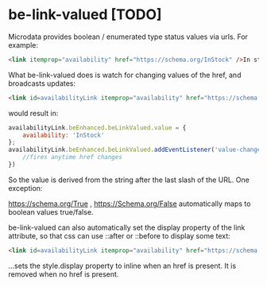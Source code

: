 # be-link-valued [TODO]

Microdata provides boolean / enumerated type status values via urls.  For example:

```html
<link itemprop="availability" href="https://schema.org/InStock" />In stock
```

What be-link-valued does is watch for changing values of the href, and broadcasts updates:

```html
<link id=availabilityLink itemprop="availability" href="https://schema.org/InStock" be-link-valued />In stock
```

would result in:

```JavaScript
availabilityLink.beEnhanced.beLinkValued.value = {
    availability: 'InStock'
};
availabilityLink.beEnhanced.beLinkValued.addEventListener('value-changed', e => {
    //fires anytime href changes
})
```

So the value is derived from the string after the last slash of the URL.  One exception:

https://schema.org/True , https://Schema.org/False automatically maps to boolean values true/false.

be-link-valued can also automatically set the display property of the link attribute, so that css can use ::after or ::before to display some text:

```html
<link id=availabilityLink itemprop="availability" href="https://schema.org/InStock" be-link-valued=inline />In stock
```

...sets the style.display property to inline when an href is present.  It is removed when no href is present.